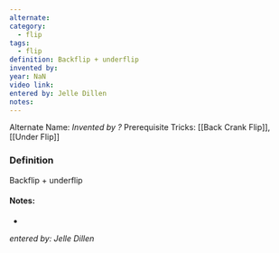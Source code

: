 ```yaml
---
alternate: 
category:
  - flip
tags:
  - flip
definition: Backflip + underflip
invented by: 
year: NaN
video link: 
entered by: Jelle Dillen
notes: 
---
```

Alternate Name: 
*Invented by ?*
Prerequisite Tricks: [[Back Crank Flip]], [[Under Flip]]

### Definition
Backflip + underflip


#### Notes:
- 
*entered by: Jelle Dillen*
